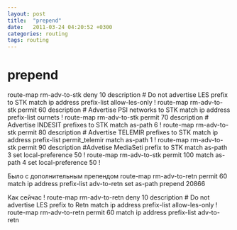 ```yaml
---
layout: post
title:  "prepend"
date:   2011-03-24 04:20:52 +0300
categories: routing
tags: routing
---
```


# prepend

route-map rm-adv-to-stk deny 10
 description # Do not advertise LES prefix to STK
 match ip address prefix-list allow-les-only
!
route-map rm-adv-to-stk permit 60
 description # Advertise PSI networks to STK
 match ip address prefix-list ournets
!
route-map rm-adv-to-stk permit 70
 description # Advertise INDESIT prefixes to STK
 match as-path 6
!
route-map rm-adv-to-stk permit 80
 description # Advertise TELEMIR prefixes to STK
 match ip address prefix-list permit_telemir
 match as-path 1
!
route-map rm-adv-to-stk permit 90
 description #Advetise MediaSeti prefix to STK
 match as-path 3
 set local-preference 50
!
route-map rm-adv-to-stk permit 100
 match as-path 4
 set local-preference 50
!







Было с дополнительным препендом
route-map rm-adv-to-retn permit 60
 match ip address prefix-list adv-to-retn
 set as-path prepend 20866


Как сейчас
!
route-map rm-adv-to-retn deny 10
 description # Do not advertise LES prefix to Retn
 match ip address prefix-list allow-les-only
!
route-map rm-adv-to-retn permit 60
 match ip address prefix-list adv-to-retn